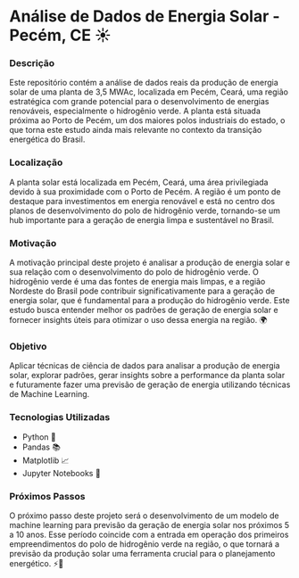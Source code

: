 # Análise de Dados de Energia Solar - Pecém, CE ☀️

### Descrição
Este repositório contém a análise de dados reais da produção de energia solar de uma planta de 3,5 MWAc, localizada em Pecém, Ceará, uma região estratégica com grande potencial para o desenvolvimento de energias renováveis, especialmente o hidrogênio verde. A planta está situada próxima ao Porto de Pecém, um dos maiores polos industriais do estado, o que torna este estudo ainda mais relevante no contexto da transição energética do Brasil.

### Localização
A planta solar está localizada em Pecém, Ceará, uma área privilegiada devido à sua proximidade com o Porto de Pecém. A região é um ponto de destaque para investimentos em energia renovável e está no centro dos planos de desenvolvimento do polo de hidrogênio verde, tornando-se um hub importante para a geração de energia limpa e sustentável no Brasil.

### Motivação
A motivação principal deste projeto é analisar a produção de energia solar e sua relação com o desenvolvimento do polo de hidrogênio verde. O hidrogênio verde é uma das fontes de energia mais limpas, e a região Nordeste do Brasil pode contribuir significativamente para a geração de energia solar, que é fundamental para a produção do hidrogênio verde. Este estudo busca entender melhor os padrões de geração de energia solar e fornecer insights úteis para otimizar o uso dessa energia na região. 🌍

### Objetivo
Aplicar técnicas de ciência de dados para analisar a produção de energia solar, explorar padrões, gerar insights sobre a performance da planta solar e futuramente fazer uma previsão de geração de energia utilizando técnicas de Machine Learning.

### Tecnologias Utilizadas
- Python 🐍
- Pandas 📚
- Matplotlib 📈
- Jupyter Notebooks 📝

### Próximos Passos
O próximo passo deste projeto será o desenvolvimento de um modelo de machine learning para previsão da geração de energia solar nos próximos 5 a 10 anos. Esse período coincide com a entrada em operação dos primeiros empreendimentos do polo de hidrogênio verde na região, o que tornará a previsão da produção solar uma ferramenta crucial para o planejamento energético. ⚡🔋
